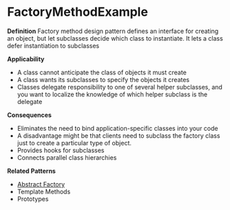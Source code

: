 # FactoryMethodExample

**Definition** Factory method design pattern defines an interface for creating an object, but let subclasses decide which class to instantiate. It lets a class defer instantiation to subclasses

**Applicability**

- A class cannot anticipate the class of objects it must create
- A class wants its subclasses to specify the objects it creates
- Classes delegate responsibility to one of several helper subclasses, and you want to localize the knowledge of which helper subclass is the delegate

**Consequences**

- Eliminates the need to bind application-specific classes into your code
- A disadvantage might be that clients need to subclass the factory class just to create a particular type of object.
- Provides hooks for subclasses
- Connects parallel class hierarchies


**Related Patterns**

- [Abstract Factory](https://github.com/andreidana/AbstractFactoryExample)
- Template Methods
- Prototypes
